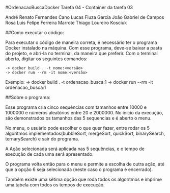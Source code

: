 #OrdenacaoBuscaDocker
Tarefa 04 - Container da tarefa 03

André Renato Fernandes Cano 
Lucas Fiuza Garcia 
João Gabriel de Campos Rosa 
Luis Felipe Ferreira Marrote 
Thiago Loureiro Kosciuk

##Como executar o código:

Para executar o código de maneira correta, é necessário ter o programa Docker instalado na máquina. Com esse programa, deve-se baixar a pasta do projeto, e abrí-la no terminal, da maneira que preferir. Com o terminal aberto, digitar os seguintes comandos:

    -> docker build . -t nome:<versão>
    -> docker run --rm -it nome:<versão>

Exemplo:
    -> docker build . -t ordenacao_busca:1
    -> docker run --rm -it ordenacao_busca:1

##Sobre o programa:

Esse programa cria cinco sequências com tamanhos entre 10000 e 1000000 e números aleatórios entre 20 e 2000000. 
No início da execução, são demonstrados os tamanhos das 5 sequencias e é aberto o menu.

No menu, o usuário pode escolher o que quer fazer, entre rodar os 5 algoritmos implementados(bubbleSort, mergeSort, quickSort, binarySearch, ternarySearch) e sair do programa.

A Ação selecionada será aplicada nas 5 sequências, e o tempo de execução de cada uma será apresentado.

O programa volta então para o menu e permite a escolha de outra ação, até que a opção 6 seja selecionada (neste caso o programa é encerrado).

Também existe uma sétima opção que roda todos os algorítmos e imprime uma tabela com todos os tempos de execução.
